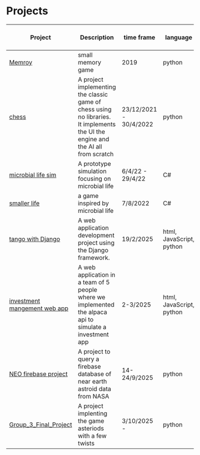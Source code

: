 # Projects


|Project|Description|time frame|language|people in team 
|---|---|---|---|---|
[Memroy](https://github.com/Hanif-K-Musaheb/Projects/blob/main/smallProjects/memroy.py)	|small memory game 	|2019|python|1
[chess](https://github.com/Hanif-Musaheb/CS_A_level/blob/main/content/Projects/Chess.md)|	A project implementing the classic game of chess using no libraries. It implements the UI the engine and the AI all from scratch	|23/12/2021 - 30/4/2022| python|1
[microbial life sim](https://github.com/Hanif-Musaheb/CS_A_level/tree/main/content/Projects/small%20life%20prototype)|	A prototype simulation focusing on microbial life 	|6/4/22 - 29/4/22| C#|1
[smaller life](https://github.com/Hanif-Musaheb/CS_A_level/blob/main/content/smaller%20life%20project.md)|a game inspired by microbial life |7/8/2022| C#|1
[tango with Django](https://github.com/Hanif-K-Musaheb/tango_with_django_project)|A web application development project using the Django framework.|	19/2/2025|html, JavaScript, python|1
[investment mangement web app](https://github.com/Romes241/investment-management-app)|A web application in a team of 5 people where we implemented the alpaca api to simulate a investment app|2-3/2025|html, JavaScript, python|5
[NEO firebase project](https://github.com/beaualbritton/cs3050-team10)|A project to query a firebase database of near earth astroid data from NASA|14-24/9/2025|python|4|
[Group_3_Final_Project](https://github.com/mateobolen/Group_3_Final_Project ())|	A project implenting the game asteriods with a few twists	|3/10/2025 - | python|4|

